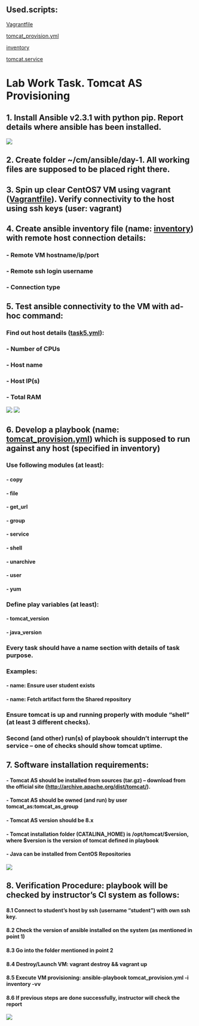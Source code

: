 ## Used.scripts:

[Vagrantfile](Vagrantfile)

[tomcat_provision.yml](tomcat_provision.yml)

[inventory](inventory)

[tomcat.service](tomcat.service)


#  Lab Work Task. Tomcat AS Provisioning

## 1. Install Ansible v2.3.1 with python pip. Report details where ansible has been installed.


<img src="pictures/1.png">

## 2. Create folder ~/cm/ansible/day-1. All working files are supposed to be placed right there.

## 3. Spin up clear CentOS7 VM using vagrant ([Vagrantfile](Vagrantfile)). Verify connectivity to the host using ssh keys (user: vagrant)

## 4. Create ansible inventory file (name: [inventory](inventory)) with remote host connection details:
### - Remote VM hostname/ip/port
### - Remote ssh login username
### - Connection type

## 5. Test ansible connectivity to the VM with ad-hoc command: 


### Find out host details ([task5.yml](task5.yml)):

### - Number of CPUs

### - Host name

### - Host IP(s)

### - Total RAM

<img src="pictures/2.png">

<img src="pictures/6.png">

## 6. Develop a playbook (name: [tomcat_provision.yml](tomcat_provision.yml)) which is supposed to run against any host (specified in inventory)
### Use following modules (at least):
#### - copy
#### - file
#### - get_url
#### - group
#### - service
#### - shell
#### - unarchive
#### - user
#### - yum
### Define play variables (at least):
#### - tomcat_version
#### - java_version
### Every task should have a name section with details of task purpose.
### Examples:
#### - name: Ensure user student exists
#### - name: Fetch artifact form the Shared repository
### Ensure tomcat is up and running properly with module “shell” (at least 3 different checks).
### Second (and other) run(s) of playbook shouldn’t interrupt the service – one of checks should show tomcat uptime.


## 7. Software installation requirements:
#### - Tomcat AS should be installed from sources (tar.gz) – download from the official site (http://archive.apache.org/dist/tomcat/).
#### - Tomcat AS should be owned (and run) by user tomcat_as:tomcat_as_group
#### - Tomcat AS version should be 8.x
#### - Tomcat installation folder (CATALINA_HOME) is /opt/tomcat/$version, where $version is the version of tomcat defined in playbook
#### - Java can be installed from CentOS Repositories

<img src="pictures/3.png">


## 8. Verification Procedure: playbook will be checked by instructor’s CI system as follows:
#### 8.1 Connect to student’s host by ssh (username “student”) with own ssh key.
#### 8.2 Check the version of ansible installed on the system (as mentioned in point 1)
#### 8.3 Go into the folder mentioned in point 2
#### 8.4 Destroy/Launch VM: vagrant destroy && vagrant up
#### 8.5 Execute VM provisioning: ansible-playbook tomcat_provision.yml -i inventory -vv 
#### 8.6 If previous steps are done successfully, instructor will check the report

<img src="pictures/4.png">
